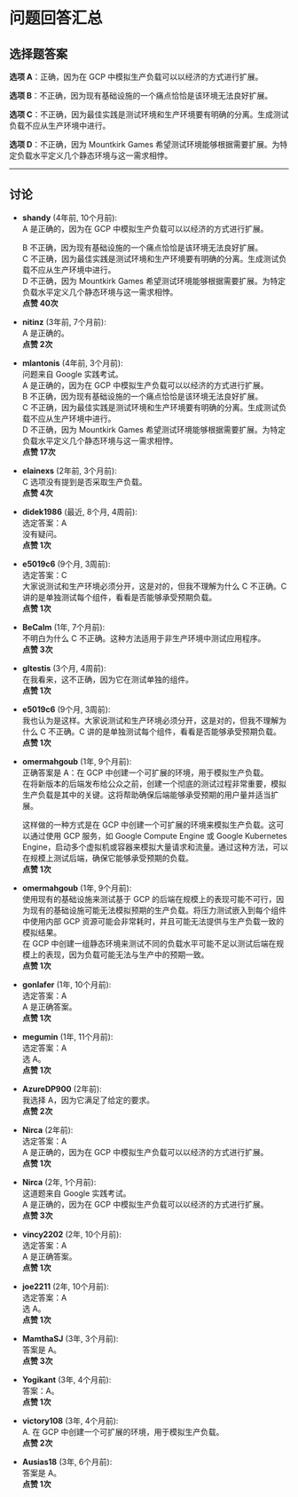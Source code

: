 # 问题回答汇总

## 选择题答案

**选项 A**：正确，因为在 GCP 中模拟生产负载可以以经济的方式进行扩展。

**选项 B**：不正确，因为现有基础设施的一个痛点恰恰是该环境无法良好扩展。

**选项 C**：不正确，因为最佳实践是测试环境和生产环境要有明确的分离。生成测试负载不应从生产环境中进行。

**选项 D**：不正确，因为 Mountkirk Games 希望测试环境能够根据需要扩展。为特定负载水平定义几个静态环境与这一需求相悖。

---

## 讨论

- **shandy** (4年前, 10个月前):  
  A 是正确的，因为在 GCP 中模拟生产负载可以以经济的方式进行扩展。

  B 不正确，因为现有基础设施的一个痛点恰恰是该环境无法良好扩展。  
  C 不正确，因为最佳实践是测试环境和生产环境要有明确的分离。生成测试负载不应从生产环境中进行。  
  D 不正确，因为 Mountkirk Games 希望测试环境能够根据需要扩展。为特定负载水平定义几个静态环境与这一需求相悖。  
  **点赞 40次**

- **nitinz** (3年前, 7个月前):  
  A 是正确的。  
  **点赞 2次**

- **mlantonis** (4年前, 3个月前):  
  问题来自 Google 实践考试。  
  A 是正确的，因为在 GCP 中模拟生产负载可以以经济的方式进行扩展。  
  B 不正确，因为现有基础设施的一个痛点恰恰是该环境无法良好扩展。  
  C 不正确，因为最佳实践是测试环境和生产环境要有明确的分离。生成测试负载不应从生产环境中进行。  
  D 不正确，因为 Mountkirk Games 希望测试环境能够根据需要扩展。为特定负载水平定义几个静态环境与这一需求相悖。  
  **点赞 17次**

- **elainexs** (2年前, 3个月前):  
  C 选项没有提到是否采取生产负载。  
  **点赞 4次**

- **didek1986** (最近, 8个月, 4周前):  
  选定答案：A  
  没有疑问。  
  **点赞 1次**

- **e5019c6** (9个月, 3周前):  
  选定答案：C  
  大家说测试和生产环境必须分开，这是对的，但我不理解为什么 C 不正确。C 讲的是单独测试每个组件，看看是否能够承受预期负载。  
  **点赞 1次**

- **BeCalm** (1年, 7个月前):  
  不明白为什么 C 不正确。这种方法适用于非生产环境中测试应用程序。  
  **点赞 3次**

- **gltestis** (3个月, 4周前):  
  在我看来，这不正确，因为它在测试单独的组件。  
  **点赞 1次**

- **e5019c6** (9个月, 3周前):  
  我也认为是这样。大家说测试和生产环境必须分开，这是对的，但我不理解为什么 C 不正确。C 讲的是单独测试每个组件，看看是否能够承受预期负载。  
  **点赞 1次**

- **omermahgoub** (1年, 9个月前):  
  正确答案是 A：在 GCP 中创建一个可扩展的环境，用于模拟生产负载。  
  在将新版本的后端发布给公众之前，创建一个彻底的测试过程非常重要，模拟生产负载是其中的关键。这将帮助确保后端能够承受预期的用户量并适当扩展。

  这样做的一种方式是在 GCP 中创建一个可扩展的环境来模拟生产负载。这可以通过使用 GCP 服务，如 Google Compute Engine 或 Google Kubernetes Engine，启动多个虚拟机或容器来模拟大量请求和流量。通过这种方法，可以在规模上测试后端，确保它能够承受预期的负载。  
  **点赞 1次**

- **omermahgoub** (1年, 9个月前):  
  使用现有的基础设施来测试基于 GCP 的后端在规模上的表现可能不可行，因为现有的基础设施可能无法模拟预期的生产负载。将压力测试嵌入到每个组件中使用内部 GCP 资源可能会非常耗时，并且可能无法提供与生产负载一致的模拟结果。  
  在 GCP 中创建一组静态环境来测试不同的负载水平可能不足以测试后端在规模上的表现，因为负载可能无法与生产中的预期一致。  
  **点赞 1次**

- **gonlafer** (1年, 10个月前):  
  选定答案：A  
  A 是正确答案。  
  **点赞 1次**

- **megumin** (1年, 11个月前):  
  选定答案：A  
  选 A。  
  **点赞 1次**

- **AzureDP900** (2年前):  
  我选择 A，因为它满足了给定的要求。  
  **点赞 2次**

- **Nirca** (2年前):  
  选定答案：A  
  A 是正确的，因为在 GCP 中模拟生产负载可以以经济的方式进行扩展。  
  **点赞 1次**

- **Nirca** (2年, 1个月前):  
  这道题来自 Google 实践考试。  
  A 是正确的，因为在 GCP 中模拟生产负载可以以经济的方式进行扩展。  
  **点赞 3次**

- **vincy2202** (2年, 10个月前):  
  选定答案：A  
  A 是正确答案。  
  **点赞 1次**

- **joe2211** (2年, 10个月前):  
  选定答案：A  
  选 A。  
  **点赞 1次**

- **MamthaSJ** (3年, 3个月前):  
  答案是 A。  
  **点赞 3次**

- **Yogikant** (3年, 4个月前):  
  答案：A。  
  **点赞 1次**

- **victory108** (3年, 4个月前):  
  A. 在 GCP 中创建一个可扩展的环境，用于模拟生产负载。  
  **点赞 2次**

- **Ausias18** (3年, 6个月前):  
  答案是 A。  
  **点赞 1次**
